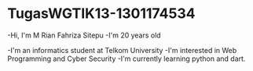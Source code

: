 # TugasWGTIK13-1301174534
-Hi, I'm M Rian Fahriza Sitepu
-I'm 20 years old

-I'm an informatics student at Telkom University
-I'm interested in Web Programming and Cyber Security
-I'm currently learning python and dart.
